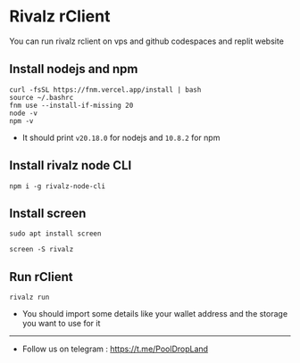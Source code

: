 # Rivalz rClient

You can run rivalz rclient on vps and github codespaces and replit website

## Install nodejs and npm
```
curl -fsSL https://fnm.vercel.app/install | bash
source ~/.bashrc
fnm use --install-if-missing 20
node -v
npm -v
```
- It should print `v20.18.0` for nodejs and `10.8.2` for npm

## Install rivalz node CLI

```
npm i -g rivalz-node-cli
```

## Install screen
```
sudo apt install screen
```
```
screen -S rivalz
```

## Run rClient

```
rivalz run
```

- You should import some details like your wallet address and the storage you want to use for it

-------
- Follow us on telegram : https://t.me/PoolDropLand
